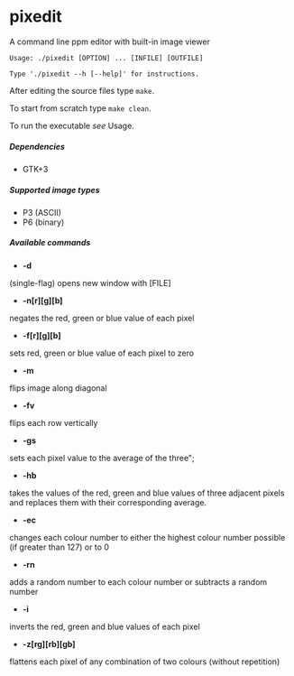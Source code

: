 # pixedit
A command line ppm editor with built-in image viewer
```
Usage: ./pixedit [OPTION] ... [INFILE] [OUTFILE]

Type './pixedit --h [--help]' for instructions.
```

After editing the source files type `make`.

To start from scratch type `make clean`.

To run the executable _see_ Usage.

##### Dependencies
- GTK+3

##### Supported image types
- P3 (ASCII)
- P6 (binary)

##### Available commands
- **-d** 

(single-flag) opens new window with [FILE]

- **-n[r][g][b]** 

negates the red, green or blue value of each pixel

- **-f[r][g][b]**

sets red, green or blue value of each pixel to zero

- **-m**

flips image along diagonal

- **-fv**

flips each row vertically

- **-gs**

sets each pixel value to the average of the three";

- **-hb**

takes the values of the red, green and blue values of three adjacent pixels and replaces them with their corresponding average.

- **-ec**

changes each colour number to either the highest colour number possible (if greater than 127) or to 0

- **-rn**

adds a random number to each colour number or subtracts a random number

- **-i**

inverts the red, green and blue values of each pixel

- **-z[rg][rb][gb]**

flattens each pixel of any combination of two colours (without repetition)
